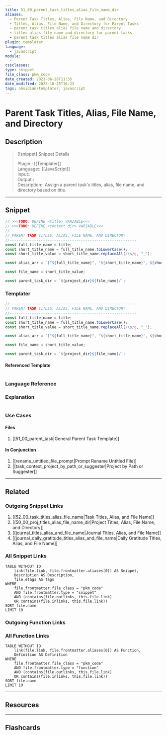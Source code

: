 ```yaml
---
title: 51_00_parent_task_titles_alias_file_name_dir
aliases:
  - Parent Task Titles, Alias, File Name, and Directory
  - Titles, Alias, File Name, and Directory for Parent Tasks
  - parent task titles alias file name and directory
  - titles alias file name and directory for parent tasks
  - parent task titles alias file name dir
plugin: templater
language:
  - javascript
module:
  - 
cssclasses:
type: snippet
file_class: pkm_code
date_created: 2023-06-26T11:35
date_modified: 2023-10-25T16:23
tags: obsidian/templater, javascript
---
```

# Parent Task Titles, Alias, File Name, and Directory

## Description

> [!snippet] Snippet Details
>  
> Plugin:: [[Templater]]  
> Language:: [[JavaScript]]  
> Input::  
> Output::  
> Description:: Assign a parent task's titles, alias, file name, and directory based on title.

---

## Snippet

<!-- Add the full code including explanatory comments  -->

```javascript
// >>>TODO: DEFINE <title> VARIABLE<<<
// >>>TODO: DEFINE <context_dir> VARIABLE<<<
//---------------------------------------------------------  
// PARENT TASK TITLES, ALIAS, FILE NAME, AND DIRECTORY
//---------------------------------------------------------
const full_title_name = title;
const short_title_name = full_title_name.toLowerCase();
const short_title_value = short_title_name.replaceAll(/\s/g, "_");

const alias_arr = `["${full_title_name}", "${short_title_name}", ${short_title_value}]`

const file_name = short_title_value;

const parent_task_dir = `${project_dir}${file_name}/`;
```

### Templater

<!-- Add the full code as it appears in the template  -->  
<!-- Exclude explanatory comments  -->

```javascript
//---------------------------------------------------------  
// PARENT TASK TITLES, ALIAS, FILE NAME, AND DIRECTORY
//---------------------------------------------------------
const full_title_name = title;
const short_title_name = full_title_name.toLowerCase();
const short_title_value = short_title_name.replaceAll(/\s/g, "_");

const alias_arr = `["${full_title_name}", "${short_title_name}", ${short_title_value}]`

const file_name = short_title_value;

const parent_task_dir = `${project_dir}${file_name}/`;
```

#### Referenced Template

<!-- If applicable, add the referenced template  -->

```javascript

```

### Language Reference

<!-- Recreate the code with links to files  -->

### Explanation

```javascript

```

### Use Cases

#### Files

<!-- Files containing the snippet  -->

1. [[51_00_parent_task|General Parent Task Template]]

#### In Conjunction

<!-- Snippets used together with this snippet  -->

1. [[rename_untitled_file_prompt|Prompt Rename Untitled File]]
2. [[task_context_project_by_path_or_suggester|Project by Path or Suggester]]

---

## Related

### Outgoing Snippet Links

<!-- Link related snippet here -->

1. [[52_00_task_titles_alias_file_name|Task Titles, Alias, and File Name]]
2. [[50_00_proj_titles_alias_file_name_dir|Project Titles, Alias, File Name, and Directory]]
3. [[journal_titles_alias_and_file_name|Journal Titles, Alias, and File Name]]
4. [[journal_daily_gratitude_titles_alias_and_file_name|Daily Gratitude Titles, Alias, and File Name]]

### All Snippet Links

<!-- Query limit 10  -->

```dataview
TABLE WITHOUT ID
	link(file.link, file.frontmatter.aliases[0]) AS Snippet,
	Description AS Description,
	file.etags AS Tags
WHERE 
	file.frontmatter.file_class = "pkm_code"
	AND file.frontmatter.type = "snippet"
	AND (contains(file.outlinks, this.file.link)
	OR contains(file.inlinks, this.file.link))
SORT file.name
LIMIT 10
```

### Outgoing Function Links

<!-- Link related functions here -->

### All Function Links

<!-- Query limit 10  -->

```dataview
TABLE WITHOUT ID
	link(file.link, file.frontmatter.aliases[0]) AS Function,
	Definition AS Definition
WHERE 
	file.frontmatter.file_class = "pkm_code"
	AND file.frontmatter.type = "function"
	AND (contains(file.outlinks, this.file.link)
	OR contains(file.inlinks, this.file.link))
SORT file.name
LIMIT 10
```

---

## Resources

---

## Flashcards

